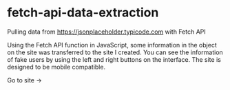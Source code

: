# fetch-api-data-extraction
Pulling data from https://jsonplaceholder.typicode.com with Fetch API

Using the Fetch API function in JavaScript, some information in the object on the site was transferred to the site I created. You can see the information of fake users by using the left and right buttons on the interface. The site is designed to be mobile compatible.

Go to site ->
